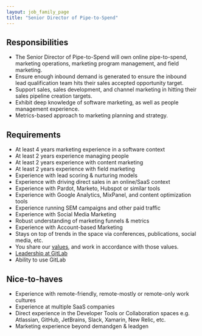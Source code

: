 ```yaml
---
layout: job_family_page
title: "Senior Director of Pipe-to-Spend"
---
```


## Responsibilities

- The Senior Director of Pipe-to-Spend will own online pipe-to-spend, marketing operations, marketing program management, and field marketing.
- Ensure enough inbound demand is generated to ensure the inbound lead qualification team hits their sales accepted opportunity target.
- Support sales, sales development, and channel marketing in hitting their sales pipeline creation targets.
- Exhibit deep knowledge of software marketing, as well as people management experience.
- Metrics-based approach to marketing planning and strategy.

## Requirements

- At least 4 years marketing experience in a software context
- At least 2 years experience managing people
- At least 2 years experience with content marketing
- At least 2 years experience with field marketing
- Experience with lead scoring & nurturing models
- Experience with driving direct sales in an online/SaaS context
- Experience with Pardot, Marketo, Hubspot or similar tools
- Experience with Google Analytics, MixPanel, and content optimization tools
- Experience running SEM campaigns and other paid traffic
- Experience with Social Media Marketing
- Robust understanding of marketing funnels & metrics
- Experience with Account-based Marketing
- Stays on top of trends in the space via conferences, publications, social media, etc.
- You share our [values](/handbook/values/), and work in accordance with those values.
- [Leadership at GitLab](https://about.gitlab.com/company/team/structure/#director-group)
- Ability to use GitLab

## Nice-to-haves

- Experience with remote-friendly, remote-mostly or remote-only work cultures
- Experience at multiple SaaS companies
- Direct experience in the Developer Tools or Collaboration spaces e.g. Atlassian, GitHub, JetBrains, Slack, Xamarin, New Relic, etc.
- Marketing experience beyond demandgen & leadgen
